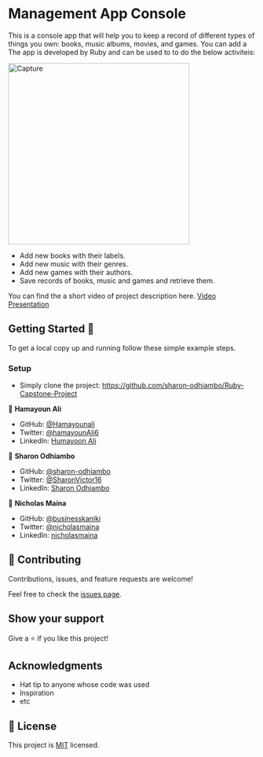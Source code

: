 # Management App Console

This is a console app that will help you to keep a record of different types of things you own: books, music albums, movies, and games. You can add a
The app is developed by Ruby and can be used to to do the below activiteis:

<img width="369" alt="Capture" src="https://user-images.githubusercontent.com/22744775/196893179-205c871c-d9fc-421b-b0d2-1de4846ca50f.PNG">


- Add new books with their labels.
- Add new music with their genres.
- Add new games with their authors.
- Save records of books, music and games and retrieve them.

You can find the a short video of project description here. [Video Presentation](https://drive.google.com/file/d/1Xs1vqPR19pGuFQLU1tmuP0P94eJ4i4EV/view?usp=sharing)

## Getting Started 🙌

To get a local copy up and running follow these simple example steps.

### Setup

- Simply clone the project: https://github.com/sharon-odhiambo/Ruby-Capstone-Project


👤 **Hamayoun Ali**

- GitHub: [@Hamayounali](https://github.com/Hamayounali)
- Twitter: [@hamayounAli6](https://twitter.com/hamayounAli6)
- LinkedIn: [Humayoon Ali](https://www.linkedin.com/in/humayoon-ali-663ba2239)

👤 **Sharon Odhiambo**

- GitHub: [@sharon-odhiambo](https://github.com/sharon-odhiambo)
- Twitter: [@SharonVictor16](https://twitter.com/sharonvictor16)
- LinkedIn: [Sharon Odhiambo](https://www.linkedin.com/in/sharonn-odhiambo/)

👤 **Nicholas Maina**

- GitHub: [@businesskaniki](https://github.com/businesskaniki)
- Twitter: [@nicholasmaina](https://twitter.com/nicholasmaina)
- LinkedIn: [nicholasmaina](https://www.linkedin.com/in/Nicholas-Maina/)

## 🤝 Contributing

Contributions, issues, and feature requests are welcome!

Feel free to check the [issues page](../../issues/).

## Show your support

Give a ⭐️ if you like this project!

## Acknowledgments

- Hat tip to anyone whose code was used
- Inspiration
- etc

## 📝 License

This project is [MIT](./MIT.md) licensed.

